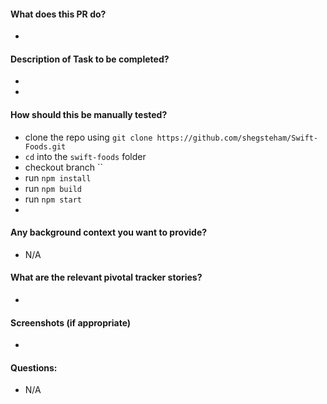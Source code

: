 #### What does this PR do?
* 
#### Description of Task to be completed?
* 
* 
#### How should this be manually tested?
- clone the repo using `git clone https://github.com/shegsteham/Swift-Foods.git`
- `cd` into the `swift-foods` folder 
- checkout branch ``
- run `npm install`
- run `npm build`
- run `npm start`
- 
#### Any background context you want to provide?
* N/A
#### What are the relevant pivotal tracker stories?
* 
#### Screenshots (if appropriate)
*
#### Questions:   
* N/A
